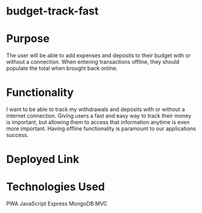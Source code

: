 # budget-track-fast

# Purpose

The user will be able to add expenses and deposits to their budget with or without a connection. When entering transactions offline, they should populate the total when brought back online.

# Functionality

I want to be able to track my withdrawals and deposits with or without a internet connection. Giving users a fast and easy way to track their money is important, but allowing them to access that information anytime is even more important. Having offline functionality is paramount to our applications success.

# Deployed Link

# Technologies Used
PWA
JavaScript
Express
MongoDB
MVC
